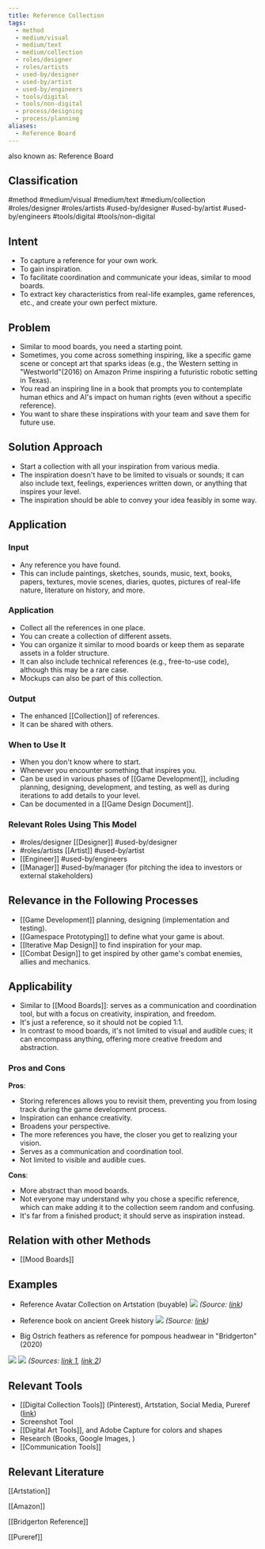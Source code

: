 ```yaml
---
title: Reference Collection
tags:
  - method
  - medium/visual
  - medium/text
  - medium/collection
  - roles/designer
  - roles/artists
  - used-by/designer
  - used-by/artist
  - used-by/engineers
  - tools/digital
  - tools/non-digital
  - process/designing
  - process/planning
aliases:
  - Reference Board
---
```


also known as: Reference Board

## Classification
#method 
#medium/visual 
#medium/text 
#medium/collection 
#roles/designer 
#roles/artists 
#used-by/designer 
#used-by/artist 
#used-by/engineers 
#tools/digital 
#tools/non-digital 

## Intent

- To capture a reference for your own work.
- To gain inspiration.
- To facilitate coordination and communicate your ideas, similar to mood boards.
- To extract key characteristics from real-life examples, game references, etc., and create your own perfect mixture.

## Problem

- Similar to mood boards, you need a starting point.
- Sometimes, you come across something inspiring, like a specific game scene or concept art that sparks ideas (e.g., the Western setting in "Westworld"(2016) on Amazon Prime inspiring a futuristic robotic setting in Texas).
- You read an inspiring line in a book that prompts you to contemplate human ethics and AI's impact on human rights (even without a specific reference).
- You want to share these inspirations with your team and save them for future use.

## Solution Approach

- Start a collection with all your inspiration from various media.
- The inspiration doesn't have to be limited to visuals or sounds; it can also include text, feelings, experiences written down, or anything that inspires your level.
- The inspiration should be able to convey your idea feasibly in some way.

## Application

### Input

- Any reference you have found.
- This can include paintings, sketches, sounds, music, text, books, papers, textures, movie scenes, diaries, quotes, pictures of real-life nature, literature on history, and more.

### Application

- Collect all the references in one place.
- You can create a collection of different assets.
- You can organize it similar to mood boards or keep them as separate assets in a folder structure.
- It can also include technical references (e.g., free-to-use code), although this may be a rare case.
- Mockups can also be part of this collection.

### Output

- The enhanced [[Collection]] of references.
- It can be shared with others.

### When to Use It

- When you don't know where to start.
- Whenever you encounter something that inspires you.
- Can be used in various phases of [[Game Development]], including planning, designing, development, and testing, as well as during iterations to add details to your level.
- Can be documented in a [[Game Design Document]].

### Relevant Roles Using This Model

- #roles/designer [[Designer]] #used-by/designer 
- #roles/artists [[Artist]] #used-by/artist 
- [[Engineer]] #used-by/engineers 
- [[Manager]] #used-by/manager (for pitching the idea to investors or external stakeholders)

## Relevance in the Following Processes

- [[Game Development]] planning, designing (implementation and testing).
- [[Gamespace Prototyping]] to define what your game is about.
- [[Iterative Map Design]] to find inspiration for your map.
- [[Combat Design]] to get inspired by other game's combat enemies, allies and mechanics.

## Applicability

- Similar to [[Mood Boards]]: serves as a communication and coordination tool, but with a focus on creativity, inspiration, and freedom.
- It's just a reference, so it should not be copied 1:1.
- In contrast to mood boards, it's not limited to visual and audible cues; it can encompass anything, offering more creative freedom and abstraction.

### Pros and Cons

**Pros**:

- Storing references allows you to revisit them, preventing you from losing track during the game development process.
- Inspiration can enhance creativity.
- Broadens your perspective.
- The more references you have, the closer you get to realizing your vision.
- Serves as a communication and coordination tool.
- Not limited to visible and audible cues.

**Cons**:

- More abstract than mood boards.
- Not everyone may understand why you chose a specific reference, which can make adding it to the collection seem random and confusing.
- It's far from a finished product; it should serve as inspiration instead.

## Relation with other Methods
- [[Mood Boards]]

## Examples
- Reference Avatar Collection on Artstation (buyable)
  ![](assets/referencecollectionavatar.png)
  _(Source: [link](https://www.artstation.com/marketplace/p/5NBz1/game-avatars-collection-vol-37-4k-reference-images))_

- Reference book on ancient Greek history
  ![](assets/referencecollectionbook.png)
   _(Source: [link](https://www.amazon.de/-/en/Billy-Wellman/dp/B0BRDHS9WN))_

- Big Ostrich feathers as reference for pompous headwear in "Bridgerton" (2020)

 ![](assets/referencecollectionostrichfeathers.png) 
  ![](assets/referencecollectionbridgerton.png)
  _(Sources: [link 1](https://www.amazon.com/Natural-Ostrich-Feathers-Centerpieces-Decoration/dp/B08B3W24HY), [link 2](https://www.vogue.fr/fashion-culture/article/bridgertons-costume-designer-intreview-netflix))_

## Relevant Tools

- [[Digital Collection Tools]] (Pinterest), Artstation, Social Media, Pureref ([link](https://www.pureref.com/))
- Screenshot Tool
- [[Digital Art Tools]], and Adobe Capture for colors and shapes
- Research (Books, Google Images, )
- [[Communication Tools]]

## Relevant Literature

[[Artstation]]

[[Amazon]]

[[Bridgerton Reference]]

[[Pureref]]